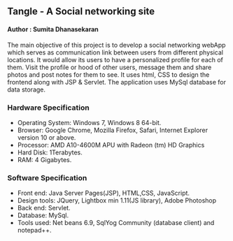 ## Tangle - A Social networking site
#### Author : Sumita Dhanasekaran

The main objective of this project is to develop a social networking webApp which serves as communication link between users from different physical locations. It would allow its users to have a personalized profile for each of them. Visit the profile or hood of other users, message them and share photos and post notes for them to see. It uses html, CSS to design the frontend along with JSP & Servlet. The application uses MySql database for data storage.
####

### Hardware Specification
- Operating System: Windows 7, Windows 8 64-bit.
- Browser: Google Chrome, Mozilla Firefox, Safari, Internet Explorer version 10 or
above.
- Processor: AMD A10-4600M APU with Radeon (tm) HD Graphics
- Hard Disk: 1Terabytes.
- RAM: 4 Gigabytes.

### Software Specification
- Front end: Java Server Pages(JSP), HTML,CSS, JavaScript.
- Design tools: JQuery, Lightbox min 1.11(JS library), Adobe Photoshop
- Back end: Servlet.
- Database: MySql.
- Tools used: Net beans 6.9, SqlYog Community (database client) and notepad++.


